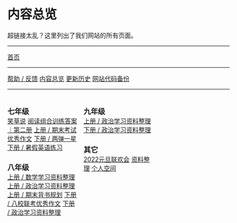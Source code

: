 # 内容总览

<style>
.btn {
    margin-bottom: 0rem;
}
h3 {
    margin-bottom: 0rem!important;
}
p {
    text-indent: 0;
}
</style>

超链接太乱？这里列出了我们网站的所有页面。

<hr />

<div class="d-grid mt-3">
<a type="button" href="/" class="btn btn-primary mb-0">首页</a>
</div>

<hr />

<div class="btn-group" id="buttonGroup">
    <a type="button" href="/roots/feedback" class="btn btn-outline-primary mb-0">帮助 / 反馈</a>
    <a type="button" href="/roots/overview" class="btn btn-outline-primary mb-0">内容总览</a>
    <a type="button" href="/roots/history" class="btn btn-outline-primary mb-0">更新历史</a>
    <a type="button" href="/roots/backups" class="btn btn-outline-primary mb-0">网站代码备份</a>
</div>
<script>
    function updateButtonLayout() {
        const buttonGroup = document.querySelector("#buttonGroup");
        const isVerticalLayout = window.innerWidth < 672;

        if (isVerticalLayout) {
            buttonGroup.classList.add("btn-group-vertical");
            buttonGroup.classList.remove("btn-group");
            buttonGroup.classList.add("d-flex");
            buttonGroup.classList.add("flex-column");
            buttonGroup.classList.remove("flex-row");
        } else {
            buttonGroup.classList.remove("btn-group-vertical");
            buttonGroup.classList.add("btn-group");
            buttonGroup.classList.remove("d-flex");
            buttonGroup.classList.remove("flex-column");
            buttonGroup.classList.add("flex-row");
        }
    }
    
    // 初始化时更新按钮布局
    updateButtonLayout();
    
    // 在窗口大小变化时更新按钮布局
    window.addEventListener("resize", updateButtonLayout);
</script>

<hr />

<div id="overview_contents" style="column-count:3;">
    <div class="list-group w-100 mb-3" style="display:inline-block;">
        <h3 class="list-group-item list-group-item-primary">七年级</h3>
        <div class="flex-column btn-group-vertical d-flex list-group-item pt-3 pb-3">
            <a type="button" href="/七年级/笑草说" class="mb-0 btn-outline-primary btn ms-0">笑草说</a>
            <a type="button" href="/七年级/阅读组合训练答案｜第二册" class="btn btn-outline-primary ms-0">阅读组合训练答案｜第二册</a>
            <a type="button" href="/七年级/上册/期末考试优秀作文" class="btn btn-outline-primary ms-0">上册 / 期末考试优秀作文</a>
            <a type="button" href="/七年级/下册/两弹一星" class="btn btn-outline-primary ms-0">下册 / 两弹一星</a>
            <a type="button" href="/七年级/下册/暑假英语练习" class="btn btn-outline-primary ms-0">下册 / 暑假英语练习</a>
        </div>
    </div>
    <div class="list-group w-100 mb-3" style="display:inline-block;">
        <h3 class="list-group-item list-group-item-primary">八年级</h3>
        <div class="flex-column btn-group-vertical d-flex list-group-item pt-3 pb-3">
            <a type="button" href="/八年级/上册/数学学习资料整理" class="mb-0 btn-outline-primary btn ms-0">上册 / 数学学习资料整理</a>
            <a type="button" href="/八年级/上册/政治学习资料整理" class="btn btn-outline-primary ms-0">上册 / 政治学习资料整理</a>
            <a type="button" href="/八年级/上册/期末背书规划" class="btn btn-outline-primary ms-0">上册 / 期末背书规划</a>
            <a type="button" href="/八年级/下册/八校联考优秀作文" class="btn btn-outline-primary ms-0">下册 / 八校联考优秀作文</a>
            <a type="button" href="/八年级/下册/政治学习资料整理" class="btn btn-outline-primary ms-0">下册 / 政治学习资料整理</a>
        </div>
    </div>
    <div class="list-group w-100 mb-3" style="display:inline-block;">
        <h3 class="list-group-item list-group-item-primary">九年级</h3>
        <div class="flex-column btn-group-vertical d-flex list-group-item pt-3 pb-3">
            <a type="button" href="/九年级/上册/政治学习资料整理" class="mb-0 btn btn-outline-primary ms-0">上册 / 政治学习资料整理</a>
            <a type="button" href="/九年级/下册/政治学习资料整理" class="btn btn-outline-primary ms-0">下册 / 政治学习资料整理</a>
        </div>
    </div>
    <div class="list-group w-100 mb-3" style="display:inline-block;">
        <h3 class="list-group-item list-group-item-primary">其它</h3>
        <div class="flex-column btn-group-vertical d-flex list-group-item pt-3 pb-3">
            <a type="button" href="/其他/2022元旦联欢会" class="mb-0 btn-outline-primary btn ms-0">2022元旦联欢会</a>
            <a type="button" href="/其他/资料整理" class="btn btn-outline-primary ms-0">资料整理</a>
            <a type="button" href="/其他/个人空间" class="btn btn-outline-primary ms-0">个人空间</a>
        </div>
    </div>
</div>
<script>
    function adjustLayout() {
        var container = document.getElementById("overview_contents");
        if (window.innerWidth >= 950) {
            container.style.columnCount = '3';
        } else if (window.innerWidth >= 570) {
            container.style.columnCount = '2';
        } else {
            container.style.columnCount = '1';
        }
    }
    // 初始加载时调整布局
    window.onload = adjustLayout();
    // 当窗口大小改变时重新调整布局
    window.addEventListener('resize', adjustLayout);
</script>

